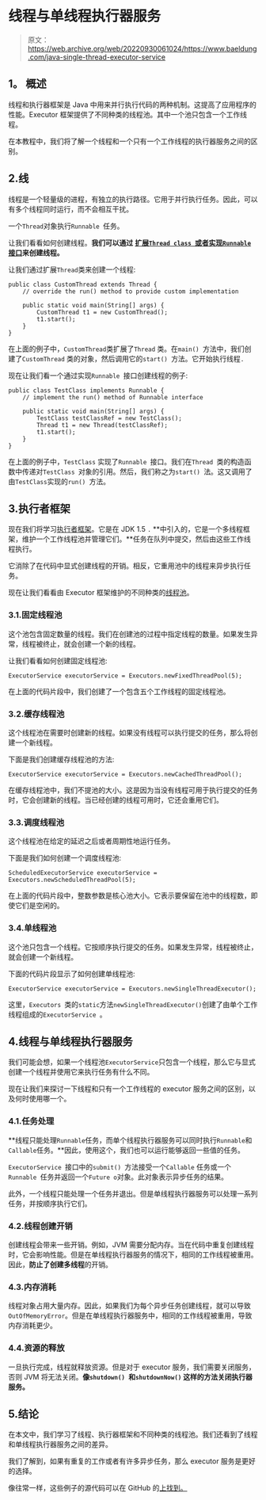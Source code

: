 # 线程与单线程执行器服务

> 原文：<https://web.archive.org/web/20220930061024/https://www.baeldung.com/java-single-thread-executor-service>

## 1。 **概述**

线程和执行器框架是 Java 中用来并行执行代码的两种机制。这提高了应用程序的性能。Executor 框架提供了不同种类的线程池。其中一个池只包含一个工作线程。

在本教程中，我们将了解一个线程和一个只有一个工作线程的执行器服务之间的区别。

## 2.线

线程是一个轻量级的进程，有独立的执行路径。它用于并行执行任务。因此，可以有多个线程同时运行，而不会相互干扰。

一个`Thread`对象执行`Runnable `任务。

让我们看看如何创建线程。**我们可以通过** **[扩展`Thread class `或者实现`Runnable` 接口](/web/20221116222756/https://www.baeldung.com/java-runnable-vs-extending-thread)来创建线程。**

让我们通过扩展`Thread`类来创建一个线程:

```
public class CustomThread extends Thread {
    // override the run() method to provide custom implementation

    public static void main(String[] args) { 
        CustomThread t1 = new CustomThread();
        t1.start(); 
    } 
}
```

在上面的例子中，`CustomThread`类扩展了`Thread` 类。在`main() `方法中，我们创建了`CustomThread` 类的对象，然后调用它的`start() `方法。它开始执行线程`.`

现在让我们看一个通过实现`Runnable `接口创建线程的例子:

```
public class TestClass implements Runnable {
    // implement the run() method of Runnable interface

    public static void main(String[] args) {
        TestClass testClassRef = new TestClass();
        Thread t1 = new Thread(testClassRef);
        t1.start();
    }
}
```

在上面的例子中，`TestClass` 实现了`Runnable `接口。我们在`Thread `类的构造函数中传递对`TestClass `对象的引用。然后，我们称之为`start() `法。这又调用了由`TestClass`实现的`run() `方法。

## 3.执行者框架

现在我们将学习[执行者框架](/web/20221116222756/https://www.baeldung.com/java-executor-service-tutorial)。它是在 JDK 1.5 `.` **中引入的，它是一个多线程框架，维护一个工作线程池并管理它们。**任务在队列中提交，然后由这些工作线程执行。

它消除了在代码中显式创建线程的开销。相反，它重用池中的线程来异步执行任务。

现在让我们看看由 Executor 框架维护的不同种类的[线程池](/web/20221116222756/https://www.baeldung.com/thread-pool-java-and-guava)。

### 3.1.固定线程池

这个池包含固定数量的线程。我们在创建池的过程中指定线程的数量。如果发生异常，线程被终止，就会创建一个新的线程。

让我们看看如何创建固定线程池:

```
ExecutorService executorService = Executors.newFixedThreadPool(5);
```

在上面的代码片段中，我们创建了一个包含五个工作线程的固定线程池。

### 3.2.缓存线程池

这个线程池在需要时创建新的线程。如果没有线程可以执行提交的任务，那么将创建一个新线程。

下面是我们创建缓存线程池的方法:

```
ExecutorService executorService = Executors.newCachedThreadPool();
```

在缓存线程池中，我们不提池的大小。这是因为当没有线程可用于执行提交的任务时，它会创建新的线程。当已经创建的线程可用时，它还会重用它们。

### 3.3.调度线程池

这个线程池在给定的延迟之后或者周期性地运行任务。

下面是我们如何创建一个调度线程池:

`ScheduledExecutorService executorService = Executors.newScheduledThreadPool(5);`

在上面的代码片段中，整数参数是核心池大小。它表示要保留在池中的线程数，即使它们是空闲的。

### 3.4.单线程池

这个池只包含一个线程。它按顺序执行提交的任务。如果发生异常，线程被终止，就会创建一个新线程。

下面的代码片段显示了如何创建单线程池:

`ExecutorService executorService = Executors.newSingleThreadExecutor();`

这里，`Executors `类的`static`方法`newSingleThreadExecutor()`创建了由单个工作线程组成的`ExecutorService `。

## 4.线程与单线程执行器服务

我们可能会想，如果一个线程池`ExecutorService`只包含一个线程，那么它与显式创建一个线程并使用它来执行任务有什么不同。

现在让我们来探讨一下线程和只有一个工作线程的 executor 服务之间的区别，以及何时使用哪一个。

### 4.1.任务处理

**线程只能处理`Runnable`任务，而单个线程执行器服务可以同时执行`Runnable`和`Callable`任务。**因此，使用这个，我们也可以运行能够返回一些值的任务。

`ExecutorService `接口中的`submit() `方法接受一个`Callable` 任务或一个`Runnable `任务并返回一个`Future o`对象。此对象表示异步任务的结果。

此外，一个线程只能处理一个任务并退出。但是单线程执行器服务可以处理一系列任务，并按顺序执行它们。

### 4.2.线程创建开销

创建线程会带来一些开销。例如，JVM 需要分配内存。当在代码中重复创建线程时，它会影响性能。但是在单线程执行器服务的情况下，相同的工作线程被重用。因此，**防止了创建多线程**的开销。

### 4.3.内存消耗

线程对象占用大量内存。因此，如果我们为每个异步任务创建线程，就可以导致 `OutOfMemoryError`。但是在单线程执行器服务中，相同的工作线程被重用，导致内存消耗更少。

### 4.4.资源的释放

一旦执行完成，线程就释放资源。但是对于 executor 服务，我们需要关闭服务，否则 JVM 将无法关闭。**像`shutdown() `和`shutdownNow()` 这样的方法关闭执行器服务。**

## 5.结论

在本文中，我们学习了线程、执行器框架和不同种类的线程池。我们还看到了线程和单线程执行器服务之间的差异。

我们了解到，如果有重复的工作或者有许多异步任务，那么 executor 服务是更好的选择。

像往常一样，这些例子的源代码可以在 GitHub 的[上找到。](https://web.archive.org/web/20221116222756/https://github.com/eugenp/tutorials/tree/master/core-java-modules/core-java-concurrency-basic-2)